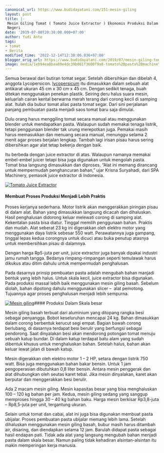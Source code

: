 ```yaml
---
canonical_url: https://www.budidayatani.com/151-mesin-giling
layout: post
title: |-
 Mesin Giling Tomat ( Tomato Juice Extractor ) Ekonomis Produksi Dalam
 Negeri
date: '2019-07-08T20:38:00.000+07:00'
author: Yudi Anto
tags:
- tomat
- Berita
modified_time: '2022-12-14T12:30:06.836+07:00'
blogger_orig_url: https://www.budidayatani.com/2019/07/mesin-giling-tomat-tomato-juice.html
image: media/1eb94ea8baa89e4dc39b081f3600f9a8-tomato%2Bpasta%2Bmachine\_800x450.jpg
---
```

Semua berawal dari butiran tomat segar. Setelah dibersihkan dan dibelah 4, anggota Lycopersicon. [lycopersicum](https://www.gbif.org/species/2930137) itu dimasukkan dalam sebuah alat antikarat ukuran 45 cm x 30 cm x 45 cm. Dengan sedikit tenaga, buah ditekan menggunakan penekan plastik. Seiring deru halus suara mesin, keluarlah cairan kental berwarna merah terang dari corong kecil di samping alat. Itulah dia bubur tomat alias pasta tomat segar. Dari sini perjalanan panjang pembuatan pasta menjadi saos tomat baru saja dimulai.

Dulu orang harus menggiling tomat secara manual atau menggunakan blender untuk mendapatkan pasta. Walaupun sudah memakai tenaga listrik, tetapi penggunaan blender tak urung merepotkan juga. Pemakai masih harus memasukkan dan menuang secara manual, menunggu selama 2 menit agar proses berjalan lengkap. Tambah lagi irisan pisau harus sering dibersihkan agar alat tetap bekerja dengan baik.

Itu berbeda dengan juice extractor di atas. Walaupun namanya memakai embel-embel juicer tetapi bisa juga digunakan untuk mengolah pasta. Tomat bisa langsung dimasukkan dan diproses. “Alat ini memang dirancang untuk mempermudah penghancuran bahan,” ujar Krisna Suryahadi, dari SPA Machinery, pemasok juice extractor di Indonesia.

[![Tomato Juice Extractor](https://i0.wp.com/1.bp.blogspot.com/-DUmP3miuGCY/XSNGQwRTpII/AAAAAAAAC0k/NJS-W_ySINEslAyD0R4z3kDCEiaWWlqSQCLcBGAs/s400/tomato%2Bpasta%2Bmachine_800x450.jpg?resize=400%2C225&ssl=1 "Tomato Juice Extractor")](https://i2.wp.com/1.bp.blogspot.com/-DUmP3miuGCY/XSNGQwRTpII/AAAAAAAAC0k/NJS-W_ySINEslAyD0R4z3kDCEiaWWlqSQCLcBGAs/s1600/tomato%2Bpasta%2Bmachine_800x450.jpg?ssl=1) 

#### Membuat Proses Produksi Menjadi Lebih Praktis

Proses kerjanya sederhana. Motor listrik akan menggerakkan piringan pisau di dalam alat. Bahan yang dimasukkan langsung dicacah dan dihaluskan. Hasil penghalusan didorong keluar melewati corong di samping alat. Kekentalan pasta bisa diatur. Tinggal memilih penggunaan bahan. Praktis dan mudah. Alat seberat 23 kg ini digerakkan oleh elektro motor yang menggunakan daya listrik sebesar 550 watt. Perawatannya juga gampang, tinggal lepas kedua corongnya untuk dicuci atau buka penutup atasnya untuk membersihkan pisau di dalamnya.

Dengan harga Rp5-juta per unit, juice extractor juga banyak dipakai industri jamu rumah tangga. Bedanya rimpang-rimpangan seperti temulawak harus dikukus atau ditim dahulu untuk mempermudah penghalusan.

Pada dasarnya prinsip pembuatan pasta adalah mengubah bahan manjadi bentuk yang lebih halus. Untuk skala kecil, juice extractor bisa digunakan. Pada produksi massal lebih baik menggunakan mesin giling basah. Sebelum diolah, bahan dipotong dahulu menggunakan slicer –  alat pemotong. Tujuannya agar proses penghalusan menjadi lebih sempurna.

[![Mesin giling](https://i0.wp.com/1.bp.blogspot.com/-Qr-sJQ8smSA/XSNGzvWLSfI/AAAAAAAAC0s/-BkXCQdlkBccXU5qway9TsMG74uF8WsMQCLcBGAs/s400/tomato%2Bpasta%2Bmachine_470x600.jpg?resize=312%2C400&ssl=1 "Mesin giling")](https://i1.wp.com/1.bp.blogspot.com/-Qr-sJQ8smSA/XSNGzvWLSfI/AAAAAAAAC0s/-BkXCQdlkBccXU5qway9TsMG74uF8WsMQCLcBGAs/s1600/tomato%2Bpasta%2Bmachine_470x600.jpg?ssl=1)#### Produksi Dalam Skala besar

Mesin giling basah terbuat dari aluminium yang ditopang rangka besi sebagai penyangga. Bobot keseluruhan mencapai 24 kg. Bahan dimasukkan dalam corong berbentuk kerucut segi empat. Bagian bawah corong berlubang, di dasarnya terdapat besi berulir yang berfungsi sebagai pendorong. Saat dinyalakan besi akan mendorong potongan tomat menuju sebuah katup bundar. Di dalam katup terdapat batu alam yang sudah dibentuk khusus untuk menghaluskan bahan. Setelah halus, bahan akan keluar lewat jalan di bawah katup.

Mesin digerakkan oleh elektro motor 1 – 2 HP, setara dengan listrik 750 watt. Bisa juga menggunakan bahan bakar bensin. Untuk 1 jam pengoperasian dibutuhkan 0,8 liter bensin. Antara mesin penggerak dan alat dihubungkan oleh seutas karet tebal. Jika mesin dinyalakan, karet akan berputar dan menggerakkan besi berulir.

Ada 2 macam mesin giling. Mesin kapasitas besar yang bisa menghaluskan 100 – 120 kg bahan per jam. Kedua, mesin giling sedang yang sanggup memproses hingga 30 – 40 kg bahan baku. Harga mesin berkisar Rp3,8-juta – Rp8,5-juta per unit, tergantung ukuran.

Selain untuk tomat dan cabai, alat ini juga bisa digunakan membuat pasta ubijalar. Proses pembuatan pasta ubijalar memang lebih lama. Setelah dihaluskan menggunakan mesin giling basah, bubur masih harus ditambah air, disaring, dan diendapkan selama 12 jam. Barulah didapat pasta sebagai hasil endapan pati. Tidak ada alat yang langsung mengubah bahan menjadi pasta dalam skala besar. Namun paling tidak kehadiran alsintan-alsintan itu makin memperingan kerja manusia.

